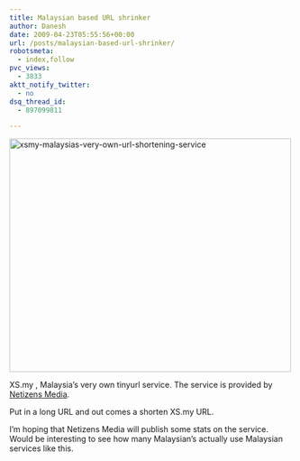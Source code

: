 ```yaml
---
title: Malaysian based URL shrinker
author: Danesh
date: 2009-04-23T05:55:56+00:00
url: /posts/malaysian-based-url-shrinker/
robotsmeta:
  - index,follow
pvc_views:
  - 3833
aktt_notify_twitter:
  - no
dsq_thread_id:
  - 897099811

---
```

<img loading="lazy" class="alignnone size-medium wp-image-1410" title="xsmy-malaysias-very-own-url-shortening-service" src="/wp-content/uploads/2009/04/xsmy-malaysias-very-own-url-shortening-service-500x414.png" alt="xsmy-malaysias-very-own-url-shortening-service" width="500" height="414" srcset="/wp-content/uploads/2009/04/xsmy-malaysias-very-own-url-shortening-service-500x414.png 500w, /wp-content/uploads/2009/04/xsmy-malaysias-very-own-url-shortening-service.png 622w" sizes="(max-width: 500px) 100vw, 500px" />

XS.my , Malaysia&#8217;s very own tinyurl service. The service is provided by [Netizens Media][1].

Put in a long URL and out comes a shorten XS.my URL.

I&#8217;m hoping that Netizens Media will publish some stats on the service. Would be interesting to see how many Malaysian&#8217;s actually use Malaysian services like this.

 [1]: http://netizensmedia.com/